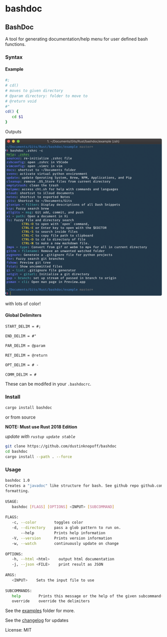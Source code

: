 # bashdoc

## BashDoc

A tool for generating documentation/help menu for user defined bash functions.

### Syntax

#### Example

```bash
#;
# cd()
# moves to given directory
# @param directory: folder to move to
# @return void
#"
cd() {
   cd $1
}
```

Outputs

![](https://github.com/dustinknopoff/bashdoc/blob/master/example/zshrc.png)

with lots of color!

#### Global Delimiters

`START_DELIM = #;`

`END_DELIM = #"`

`PAR_DELIM = @param`

`RET_DELIM = @return`

`OPT_DELIM = # -`

`COMM_DELIM = #`

These can be modifed in your `.bashdocrc`.

### Install

```bash
cargo install bashdoc
```

or from source

**NOTE: Must use Rust 2018 Edition**

_update with `rustup update stable`_

```bash
git clone https://github.com/dustinknopoff/bashdoc
cd bashdoc
cargo install --path . --force
```

### Usage

```bash
bashdoc 1.0
Creates a "javadoc" like structure for bash. See github repo github.com/dustinknopoff/bashdoc for information on
formatting.

USAGE:
   bashdoc [FLAGS] [OPTIONS] <INPUT> [SUBCOMMAND]

FLAGS:
   -c, --color        toggles color
   -d, --directory    pass a glob pattern to run on.
       --help         Prints help information
   -V, --version      Prints version information
   -w, --watch        continuously update on change

OPTIONS:
   -h, --html <html>    output html documentation
   -j, --json <FILE>    print result as JSON

ARGS:
   <INPUT>    Sets the input file to use

SUBCOMMANDS:
   help        Prints this message or the help of the given subcommand(s)
   override    override the delimiters
```

See the [examples](https://github.com/dustinknopoff/bashdoc/tree/master/example) folder for more.

See the [changelog](https://github.com/dustinknopoff/bashdoc/blob/master/CHANGELOG.md) for updates

License: MIT
